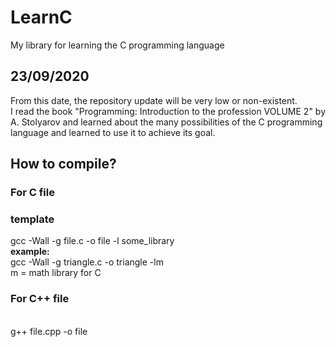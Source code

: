 # LearnC
My library for learning the C programming language
<br>
<h2>23/09/2020</h2>
From this date, the repository update will be very low or non-existent.<br>
I read the book "Programming: Introduction to the profession VOLUME 2" by A. Stolyarov and learned about the many possibilities of the C programming language and learned to use it to achieve its goal.<br>
<h2>How to compile?</h2>
<h3>For C file</h3>
<h3>template</h3>
gcc -Wall -g file.c -o file -l some_library<br>
<b>example:</b> <br>
gcc -Wall -g triangle.c -o triangle -lm <br>
m = math library for C <br>
<h3>For C++ file </h3>
<br>
g++ file.cpp -o file
